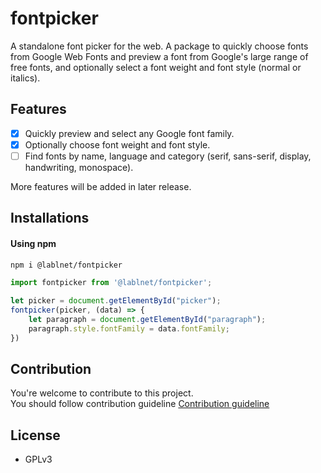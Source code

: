# fontpicker

A standalone font picker for the web. A package to quickly choose fonts from Google Web Fonts and preview a font from Google's large range of free fonts, and optionally select a font weight and font style (normal or italics).

## Features
- [x] Quickly preview and select any Google font family.
- [x] Optionally choose font weight and font style.
- [ ] Find fonts by name, language and category (serif, sans-serif, display, handwriting, monospace).

More features will be added in later release.


## Installations
#### Using npm

```sh
npm i @lablnet/fontpicker
```
```js
import fontpicker from '@lablnet/fontpicker';

let picker = document.getElementById("picker");
fontpicker(picker, (data) => {
    let paragraph = document.getElementById("paragraph");
    paragraph.style.fontFamily = data.fontFamily;
})
```

## Contribution  
You're welcome to contribute to this project.  
You should follow contribution guideline [Contribution guideline](https://github.com/lablnet/Data_Structure/blob/main/CONTRIBUTING.md)  
  

## License
- GPLv3
